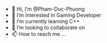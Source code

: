 - 👋 Hi, I’m @Pham-Duc-Phuong
- 👀 I’m interested in Gaming Developer
- 🌱 I’m currently learning C++
- 💞️ I’m looking to collaborate on 
- 📫 How to reach me ...

<!---
Pham-Duc-Phuong/Pham-Duc-Phuong is a ✨ special ✨ repository because its `README.md` (this file) appears on your GitHub profile.
You can click the Preview link to take a look at your changes.
--->
